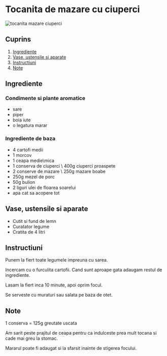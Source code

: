 # Tocanita de mazare cu ciuperci

![tocanita mazare ciuperci](https://farm5.staticflickr.com/4436/36223106293_3fced34e08.jpg)

## Cuprins

1. [Ingrediente](#ingrediente)
2. [Vase, ustensile si aparate](#vase-ustensile-aparate)
3. [Instructiuni](#instructiuni)
4. [Note](#note)

<a id="ingrediente"></a>

## Ingrediente

### Condimente si plante aromatice

- sare
- piper
- boia iute
- o legatura marar 

### Ingrediente de baza

- 4 cartofi medii
- 1 morcov
- 1 ceapa medie\mica
- 1 conserva de ciuperci \ 400g ciuperci proaspete
- 2 conserve de mazare \ 250g mazare boabe
- 250g mezel de porc
- 50g bulion
- 2 liguri ulei de floarea soarelui
- apa cat sa acopere tot

<a id="vase-ustensile-aparate"></a>

## Vase, ustensile si aparate

- Cutit si fund de lemn
- Curatator legume
- Cratita de 4 litri

<a id="instructiuni"></a>

## Instructiuni

Punem la fiert toate legumele impreuna cu sarea.

Incercam cu o furculita cartofii. Cand sunt aproape gata adaugam restul de ingrediente.

Lasam la fiert inca 10 minute, apoi oprim focul.

Se serveste cu muraturi sau salata pe baza de otet.


<a id="note"></a>

## Note

1 conserva = 125g greutate uscata

Am sarit peste prajitul de ceapa pentru ca indulceste prea mult tocana si cade mai greu la stomac.

Mararul poate fi adaugat si la sfarsit inainte de stigerea focului.